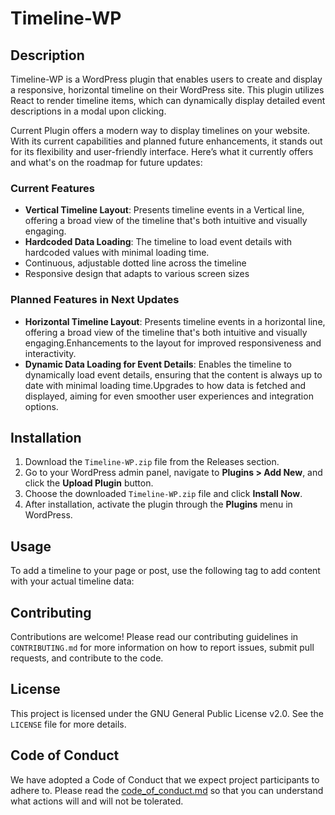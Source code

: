 # Timeline-WP

## Description

Timeline-WP is a WordPress plugin that enables users to create and display a responsive, horizontal timeline on their WordPress site. This plugin utilizes React to render timeline items, which can dynamically display detailed event descriptions in a modal upon clicking.

Current Plugin offers a modern way to display timelines on your website. With its current capabilities and planned future enhancements, it stands out for its flexibility and user-friendly interface. Here’s what it currently offers and what's on the roadmap for future updates:

### Current Features

- **Vertical Timeline Layout**: Presents timeline events in a Vertical line, offering a broad view of the timeline that's both intuitive and visually engaging.
- **Hardcoded Data Loading**: The timeline to load event details with hardcoded values with minimal loading time.
- Continuous, adjustable dotted line across the timeline
- Responsive design that adapts to various screen sizes


### Planned Features in Next Updates

- **Horizontal Timeline Layout**: Presents timeline events in a horizontal line, offering a broad view of the timeline that's both intuitive and visually engaging.Enhancements to the layout for improved responsiveness and interactivity.
- **Dynamic Data Loading for Event Details**: Enables the timeline to dynamically load event details, ensuring that the content is always up to date with minimal loading time.Upgrades to how data is fetched and displayed, aiming for even smoother user experiences and integration options.

## Installation

1. Download the `Timeline-WP.zip` file from the Releases section.
2. Go to your WordPress admin panel, navigate to **Plugins > Add New**, and click the **Upload Plugin** button.
3. Choose the downloaded `Timeline-WP.zip` file and click **Install Now**.
4. After installation, activate the plugin through the **Plugins** menu in WordPress.

## Usage

To add a timeline to your page or post, use the following tag to add content with your actual timeline data:

<div id="timeline-wp"></div>

## Contributing

Contributions are welcome! Please read our contributing guidelines in `CONTRIBUTING.md` for more information on how to report issues, submit pull requests, and contribute to the code.

## License

This project is licensed under the GNU General Public License v2.0. See the `LICENSE` file for more details.

## Code of Conduct

We have adopted a Code of Conduct that we expect project participants to adhere to. Please read the [code_of_conduct.md](code_of_conduct.md) so that you can understand what actions will and will not be tolerated.
